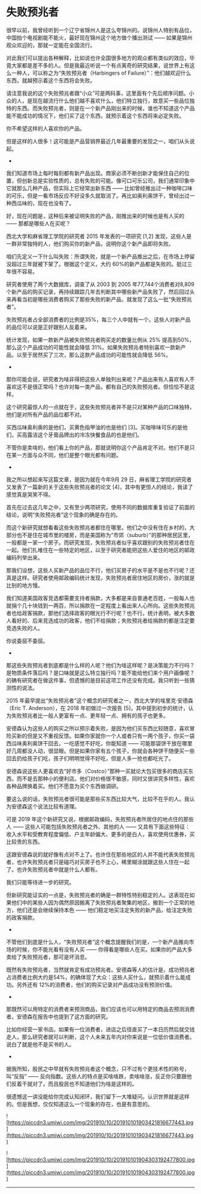 # 失败预兆者

很早以前，我曾经听到一个辽宁省锦州人是这么夸锦州的。说锦州人特别有品位，中国拍个电视剧能不能火，最好现在锦州这个地方做个播出测试 —— 如果是锦州观众欢迎的，那就一定能在全国流行。

对此我们可以提出各种解释，比如说也许全国很多地方的观众都有类似的效应，毕竟大家都是差不多的人。但是我最近听说一个有点离奇的研究结果，说世界上有这么一种人，可以称之为“失败预兆者（Harbingers of Failure）”：他们越欢迎什么东西，就越预示着这个东西将会失败。

请注意我说的这个失败预兆者跟“小众”可是两码事，这里面有个先后顺序问题。小众的人，是现在越流行什么他们越不喜欢什么，他们特立独行，故意买一些品位独特的东西。而失败预兆者，则是在一个新产品刚出来的时候，谁也不知道这个产品能不能成功的情况下，他们买了这个东西，就预示着这个东西将来必定失败。

你不希望这样的人喜欢你的产品。

但是这样的人很多！这可能是产品营销界最近几年最重要的发现之一，咱们从头说起。

*

我们知道市场上每时每刻都有新产品出现。商家必须不断创新才能保住自己的位置，但创新总是实验性质的，总有失败的可能。像可口可乐公司，我们通常印象中它就那么几种产品，但实际上它经常出新东西 —— 比如曾经推出过一种咖啡口味的可乐，但是一看市场反应不好没多久就取消了。再比如奥利奥饼干，曾经出过一种西瓜味的，现在也没有了。

好，现在问题是，这种后来被证明失败的产品，刚推出来的时候也是有人买的 —— 那都是哪些人在买呢？

西北大学和麻省理工学院的研究者 2015 年发表的一项研究 [1,2] 发现，这些人是一群非常独特的人，他们购买你的新产品，说明你这个新产品即将失败。

咱们先定义一下什么叫失败：所谓失败，就是一个新产品推出之后，在市场上停留没超过三年就被下架了。根据这个定义，大约 60%的新产品都是失败的。挺过三年很不容易。

研究者使用了两个大数据库，调查了从 2003 到 2005 年77,744个消费者对8,809个新产品的购买记录，再持续跟踪几年去判断其中哪些新产品失败了，然后回过头来再看当初是哪些消费者购买了那些失败的新产品，就发现了这么一批“失败预兆者”。

失败预兆者占全部消费者的比例是35%，每三个人中就有一个。这些人对新产品的品位可以说是正好跟别人反着来。

统计发现，如果一款新产品被失败预兆者购买走的数量比例从 25% 提高到50%，那么这个产品成功的可能性就会降低 31%。如果失败预兆者特别喜欢一款新产品，以至于居然买了三次，那么这款产品成功的可能性就会降低 56%。

*

那你可能会说，研究者为啥非得把这些人单独列出来呢？产品出来有人喜欢有人不喜欢这不是很正常吗？也许对每一类产品，都有自己的失败预兆者。但恰恰不是这样。

这个研究最惊人的一点就在于，这些失败预兆者并不是只对某种产品的口味独特，他们是对所有产品的品位都不对。

买西瓜味奥利奥的是他们，买黄色指甲油的也是他们 [3]。买咖啡味可乐的是他们，买高露洁这个牙膏品牌出的冷冻快餐食品的也是他们。

不管你是卖啥的，他们看上你的产品，那就说明你这个产品肯定不对。他们不是只在某一方面与众不同，他们是整个眼光都有问题。

*

我之所以想起来写这篇文章，是因为就在今年9月 29 日，麻省理工学院的研究者又发表了一篇新的关于这些失败预兆者的论文 [4]，其中有更惊人的结论，我读了感觉真是哭笑不得。

首先在过去这几年之中，又有至少两项研究，使用不同的数据库重复验证了前面的结论，说明“失败预兆者”这个现象的确是存在的。

而这个新研究就想看看这些失败预兆者都住在哪里。他们之中没有住在乡村的，大部分也不是住在城市里的楼房，而是美国称为“市郊（suburb）”的那种居民区里，一般都是一家一个房子。而研究发现，失败预兆者似乎喜欢跟别的失败预兆者住在一起。他们扎堆住在一些特定的地区，以至于研究者能把这些人爱住的地区的邮政编码列举出来。

那我们设想，这些人买新产品的品位不行，他们买房子的水平是不是也不行呢？还真是这样。研究者使用邮政编码统计发现，失败预兆者居住地区的房价，涨的就是比别的地方慢。

我们知道美国政客竞选都需要支持者捐款，大多都是来自普通老百姓，一般每人也就捐个几十块钱到一两百，所以捐款在一定程度上看出来人心所向。这些失败预兆者也给政客捐款，那他们选择政客的眼光行不行呢？也不行。统计表明，被大多数人看好的、后来竞选成功的政客，他们不给捐款；失败预兆者给捐款的都是注定要竞选失败的人。

你说委屈不委屈。

*

那这些失败预兆者到底都是什么样的人呢？他们为啥这样呢？是决策能力不行吗？是物质条件落后吗？是口味就是这么特立独行吗？能不能给他们来个用户画像呢？的确有研究者在做这件事，但遗憾的是目前这项工作还没有完成。我只听到一些猜测性的说法。

2015 年最早提出“失败预兆者”这个概念的研究者之一，西北大学的埃里克·安德森（Eric T. Anderson），在 2018 年初做过一次报告 [5]，其中提到初步的统计，认为失败预兆者比一般人更富有一点、更年轻一点、拥有的孩子也更多。

安德森认为这些人的购买之所以预示着失败，是因为他们买东西比较随意，喜欢冒险买新的但是又不重视反馈。如果你家就你一个人或者只有一两个孩子，你买一袋西瓜味奥利奥饼干回去，一吃感觉不好吃，你能知道 —— 可能那袋饼干放在哪里好几周都没人动，很显眼。但是如果你家有五个孩子，你就会各种饼干随便买一些回去扔给孩子们吃，孩子们明明觉得不好吃，但是人多一抢也都吃光了。

安德森说这些人更喜欢去“好市多（Costco）”那种一买就论大包买很多的商店买东西，而不是去那种小的便利店。他们对价格很不敏感，同时又很讲究多样性，喜欢各种品牌换着买。他们不愿意为买个东西做调研。

要这么说的话，失败预兆者很可能是那些买东西比较大气，比较不在乎的人。我认为安德森这个说法比较有道理。

可是 2019 年这个新研究又说，根据邮政编码，失败预兆者所居住的地点住的那些人 —— 这些人可能包括失败预兆者之外、其他的人 —— 又具有下面这些特征：收入水平和受教育程度偏低、户主年龄偏大、更多的是白人，喜欢使用优惠券，买比较贵的东西。

这跟安德森说的就好像有点对不上了。也许住在那些地区的人并不能代表失败预兆者，也许失败预兆者只是碰巧对买房子也不上心，稀里糊涂就跟这些人住在一起了。也许失败预兆者中就是什么人都有。

我们只能等待进一步的研究。

但新研究能证实的一点是，失败预兆者的确是一群特性特别稳定的人。这表现在如果他们中的某些人因为偶然原因搬离了失败预兆者聚集的地区，搬到一个正常的地方，他们还是会继续保持本色 —— 他们稳定地买注定失败的新产品，给注定失败的政客捐款。

*

不管他们到底是什么人，“失败预兆者”这个概念提醒我们的是，一个新产品推向市场的时候，你不能光看有没有人买 —— 你得看是哪些人在买。如果你的产品大多卖给了失败预兆者，那可是坏消息。

既然有失败预兆者，当然就肯定有成功预兆者。安德森等人的估计是，成功预兆者占消费者比例大约是54%，的确体现了大众：这些人买什么，就预示着什么能成功。另外还有 12%的消费者，他们的购买记录对产品成功没有预测价值。

*

那既然可以用特定的消费者来预测商品，我们应该也可以用特定的商品去预测消费者。安德森在报告中也提到了这方面的研究。

比如你经营一家书店。如果有一位消费者，进店之后径直买了一本日历然后就交钱走人，那么研究者就可以判断，这个人未来五年内对你来说是一位低价值消费者。说白了就是他不是买书的人。

*

据我所知，股民之中早就有失败预兆者这个概念，只不过有个更技术性的称号，叫“反指” —— 反向指数。这些人的特点是买啥啥跌，卖啥啥涨，反正你只要跟他们反着干就对了。而且股民也不知道他们为啥是这样的。

很遗憾这一讲没能给你完成认知闭环，我们留下一大堆疑问。认识世界就是这样的。但是我想，仅仅知道这么一个现象的存在，也是有意思的。

![https://piccdn3.umiwi.com/img/201910/10/201910101903421816677443.jpg](https://piccdn3.umiwi.com/img/201910/10/201910101903421816677443.jpg)

![https://piccdn3.umiwi.com/img/201910/10/201910101904303192477800.jpg](https://piccdn3.umiwi.com/img/201910/10/201910101904303192477800.jpg)

---
